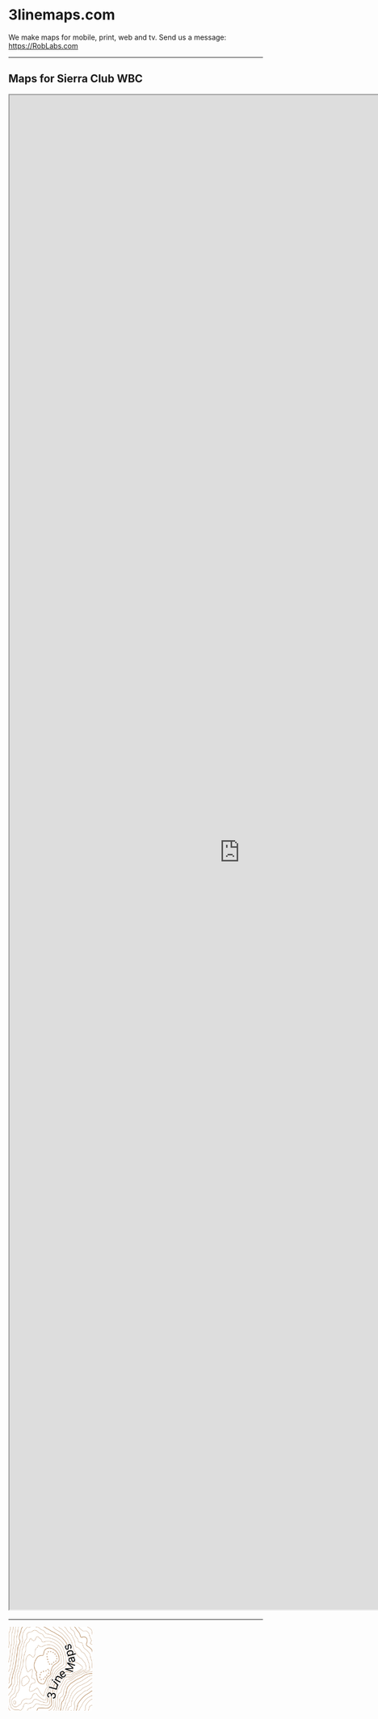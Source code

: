 # 3linemaps.com

We make maps for mobile, print, web and tv.  Send us a message:  https://RobLabs.com



---

## Maps for Sierra Club WBC

<iframe allowfullscreen="true" mozallowfullscreen="true" webkitallowfullscreen="true"
  style="height: 75vh; width: 95vw;"  
  src="https://s3-us-west-2.amazonaws.com/com.roblabs.yellow-dog/listing/yosevalley/leaflet.html">
  <p>Your browser does not support iframes.</p>
</iframe>


---


<img alt="README-3LineMaps.com_2.png" src="assets/README-3LineMaps.com_2.png" width="33%" height="" >

